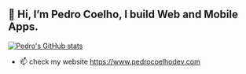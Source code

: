 ## 👋 Hi, I’m Pedro Coelho, I build Web and Mobile  Apps.

[![Pedro's GitHub stats](https://github-readme-stats.vercel.app/api?username=joaopedrocoelho&show_icons=true&theme=tokyonight)](https://github.com/anuraghazra/github-readme-stats)

- 📫 check my website https://www.pedrocoelhodev.com


